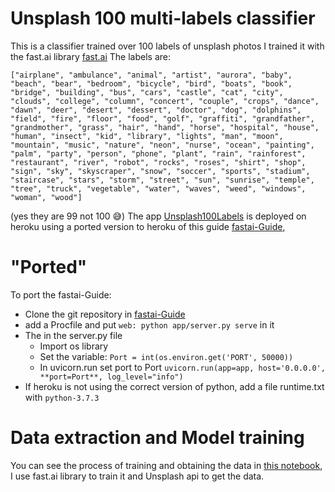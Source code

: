 # Unsplash 100 multi-labels classifier
This is a classifier trained over 100 labels of unsplash photos
I trained it with the fast.ai library [fast.ai](https://github.com/fastai/fastai)
The labels are:
```
["airplane", "ambulance", "animal", "artist", "aurora", "baby", "beach", "bear", "bedroom", "bicycle", "bird", "boats", "book", "bridge", "building", "bus", "cars", "castle", "cat", "city", "clouds", "college", "column", "concert", "couple", "crops", "dance", "dawn", "deer", "desert", "dessert", "doctor", "dog", "dolphins", "field", "fire", "floor", "food", "golf", "graffiti", "grandfather", "grandmother", "grass", "hair", "hand", "horse", "hospital", "house", "human", "insect", "kid", "library", "lights", "man", "moon", "mountain", "music", "nature", "neon", "nurse", "ocean", "painting", "palm", "party", "person", "phone", "plant", "rain", "rainforest", "restaurant", "river", "robot", "rocks", "roses", "shirt", "shop", "sign", "sky", "skyscraper", "snow", "soccer", "sports", "stadium", "staircase", "stars", "storm", "street", "sun", "sunrise", "temple", "tree", "truck", "vegetable", "water", "waves", "weed", "windows", "woman", "wood"]
```
(yes they are 99 not 100 😅)
The app [Unsplash100Labels](https://unsplash100labels.herokuapp.com/) is deployed on heroku using a ported version to heroku
of this guide [fastai-Guide](https://course.fast.ai/deployment_render.html),
# "Ported" 
To port the fastai-Guide:
* Clone the git repository in [fastai-Guide](https://course.fast.ai/deployment_render.html)
* add a Procfile and put ```web: python app/server.py serve``` in it
* The in the server.py file 
  * Import os library
  * Set the variable: ```Port = int(os.environ.get('PORT', 50000))```
  * In uvicorn.run set port to Port ```uvicorn.run(app=app, host='0.0.0.0', **port=Port**, log_level="info")```
* If heroku is not using the correct version of python, add a file runtime.txt with ```python-3.7.3```

# Data extraction and Model training
You can see the process of training and obtaining the data in [this notebook](https://colab.research.google.com/drive/1GP_9go6NqARmDQ7hAYeydKnKpxfhlZ_O#scrollTo=1Y36gobKUQwP),
I use fast.ai library to train it and Unsplash api to get the data.